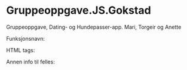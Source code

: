 # Gruppeoppgave.JS.Gokstad
Gruppeoppgave, Dating- og Hundepasser-app. Mari, Torgeir og Anette


Funksjonsnavn:


HTML tags: 


Annen info til felles: 
